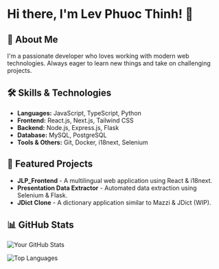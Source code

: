 
# Hi there, I'm Lev Phuoc Thinh! 👋

## 🚀 About Me
I'm a passionate developer who loves working with modern web technologies. Always eager to learn new things and take on challenging projects.

## 🛠 Skills & Technologies
- **Languages:** JavaScript, TypeScript, Python
- **Frontend:** React.js, Next.js, Tailwind CSS
- **Backend:** Node.js, Express.js, Flask
- **Database:** MySQL, PostgreSQL
- **Tools & Others:** Git, Docker, i18next, Selenium

## 🌟 Featured Projects
- **JLP_Frontend** - A multilingual web application using React & i18next.
- **Presentation Data Extractor** - Automated data extraction using Selenium & Flask.
- **JDict Clone** - A dictionary application similar to Mazzi & JDict (WIP).


## 📊 GitHub Stats
![Your GitHub Stats](https://github-readme-stats.vercel.app/api?username=levphuocthinh&show_icons=true&theme=radical)

![Top Languages](https://github-readme-stats.vercel.app/api/top-langs/?username=levphuocthinh&layout=compact&theme=radical)
